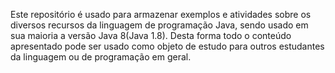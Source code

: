 Este repositório é usado para armazenar exemplos e atividades sobre os diversos recursos da linguagem de programação Java, sendo usado em sua maioria a versão Java 8(Java 1.8).
Desta forma todo o conteúdo apresentado pode ser usado como objeto de estudo para outros estudantes da linguagem ou de programação em geral.